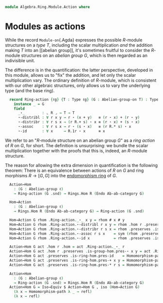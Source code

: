 <!--
```agda
open import Algebra.Group.Notation
open import Algebra.Ring.Module
open import Algebra.Group.Ab
open import Algebra.Group
open import Algebra.Ring

open import Cat.Displayed.Univalence.Thin
open import Cat.Abelian.Base
open import Cat.Abelian.Endo
open import Cat.Prelude hiding (_+_)
```
-->

```agda
module Algebra.Ring.Module.Action where
```

# Modules as actions

While the record `Module-on`{.Agda} expresses the possible $R$-module
structures on a _type_ $T$, including the scalar multiplication _and_
the addition making $T$ into an [[abelian group]], it's sometimes
fruitful to consider the $R$-module structures on an _abelian group_
$G$, which is then regarded as an indivisible unit.

The difference is in the quantification: the latter perspective,
developed in this module, allows us to "fix" the addition, and let only
the scalar multiplication vary. The ordinary definition of $R$-module,
which is consistent with our other algebraic structures, only allows us
to vary the underlying type (and the base ring).

<!--
```agda
module _ {ℓ} (R : Ring ℓ) where
  private module R = Ring-on (R .snd)
  open Additive-notation ⦃ ... ⦄
```
-->

```agda
  record Ring-action {ℓg} {T : Type ℓg} (G : Abelian-group-on T) : Type (ℓ ⊔ ℓg) where
    instance _ = G
    field
      _⋆_        : ⌞ R ⌟ → T → T
      ⋆-distribl : ∀ r x y → r ⋆ (x + y)   ≡ (r ⋆ x) + (r ⋆ y)
      ⋆-distribr : ∀ r s x → (r R.+ s) ⋆ x ≡ (r ⋆ x) + (s ⋆ x)
      ⋆-assoc    : ∀ r s x → r ⋆ (s ⋆ x)   ≡ (r R.* s) ⋆ x
      ⋆-id       : ∀ x     → R.1r ⋆ x      ≡ x
```

We refer to an "$R$-module structure on an abelian group $G$" as a _ring
action_ of $R$ on $G$, for short. The definition is unsurprising: we
bundle the scalar multiplication together with the proofs that this is,
indeed, an $R$-module structure.

<!--
```agda
  Action→Module-on
    : ∀ {ℓg} {T : Type ℓg} {G : Abelian-group-on T}
    → Ring-action G → Module-on R T
  Action→Module : ∀ {ℓg} (G : Abelian-group ℓg)
    → Ring-action (G .snd) → Module R ℓg

  Action→Module-on {G = G} act = mod where
    instance _ = G
    mod : Module-on R _
    mod .Module-on._+_ = _
    mod .Module-on._⋆_ = act .Ring-action._⋆_
    mod .Module-on.has-is-mod = record
      { has-is-ab = G .Abelian-group-on.has-is-ab ; Ring-action act }

  Action→Module G act .fst = G .fst
  Action→Module G act .snd = Action→Module-on act
```
-->

The reason for allowing the extra dimension in quantification is the
following theorem: There is an equivalence between actions of $R$ on $G$
and ring morphisms $R \to [G,G]$ into the [endomorphism ring] of $G$.

[endomorphism ring]: Cat.Abelian.Endo.html

```agda
  Action→Hom
    : (G : Abelian-group ℓ)
    → Ring-action (G .snd) → Rings.Hom R (Endo Ab-ab-category G)

  Hom→Action
    : (G : Abelian-group ℓ)
    → Rings.Hom R (Endo Ab-ab-category G) → Ring-action (G .snd)
```

```agda
  Hom→Action G rhom .Ring-action._⋆_ x y = rhom # x # y
  Hom→Action G rhom .Ring-action.⋆-distribl r x y = rhom .hom r .preserves .is-group-hom.pres-⋆ _ _
  Hom→Action G rhom .Ring-action.⋆-distribr r s x = rhom .preserves .is-ring-hom.pres-+ r s #ₚ x
  Hom→Action G rhom .Ring-action.⋆-assoc r s x    = sym (rhom .preserves .is-ring-hom.pres-* r s #ₚ x)
  Hom→Action G rhom .Ring-action.⋆-id x           = rhom .preserves .is-ring-hom.pres-id #ₚ x

  Action→Hom G act .hom r .hom = act .Ring-action._⋆_ r
  Action→Hom G act .hom r .preserves .is-group-hom.pres-⋆ x y = act .Ring-action.⋆-distribl r x y
  Action→Hom G act .preserves .is-ring-hom.pres-id    = Homomorphism-path λ i → act .Ring-action.⋆-id _
  Action→Hom G act .preserves .is-ring-hom.pres-+ x y = Homomorphism-path λ i → act .Ring-action.⋆-distribr _ _ _
  Action→Hom G act .preserves .is-ring-hom.pres-* r s = Homomorphism-path λ x → sym (act .Ring-action.⋆-assoc _ _ _)

  Action≃Hom
    : (G : Abelian-group ℓ)
    → Ring-action (G .snd) ≃ Rings.Hom R (Endo Ab-ab-category G)
  Action≃Hom G = Iso→Equiv $ Action→Hom G , iso (Hom→Action G)
    (λ x → Homomorphism-path λ _ → refl)
    (λ x → refl)
```
